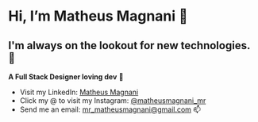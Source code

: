   # Hi, I’m Matheus Magnani 👋
 
## I'm always on the lookout for new technologies. 👀 
 
   **A Full Stack Designer loving dev** 💞️
 - Visit my LinkedIn: [Matheus Magnani](https://www.linkedin.com/in/matheus-magnani-ba4842236/)
 - Click my @ to visit my Instagram:  [@matheusmagnani_mr](https://www.instagram.com/matheusmagnani.mr/)
 - Send me an email:  mr_matheusmagnani@gmail.com  📫

